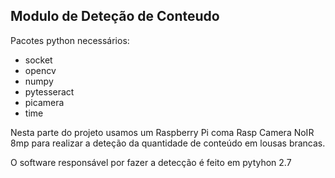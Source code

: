 Modulo de Deteção de Conteudo
-----------------------------

Pacotes python necessários:
 - socket
 - opencv
 - numpy
 - pytesseract
 - picamera
 - time

 Nesta parte do projeto usamos um Raspberry Pi coma Rasp Camera NoIR 8mp
 para realizar a deteção da quantidade de conteúdo em lousas brancas.

 O software responsável por fazer a detecção é feito em pytyhon 2.7





